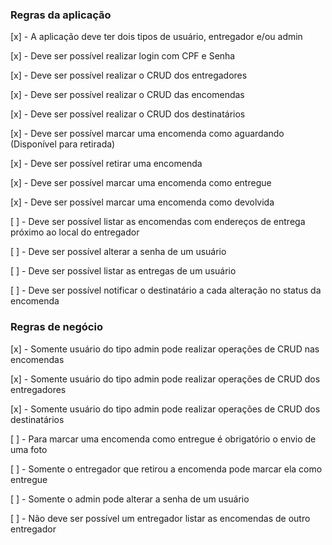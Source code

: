 ### Regras da aplicação

[x] - A aplicação deve ter dois tipos de usuário, entregador e/ou admin

[x] - Deve ser possível realizar login com CPF e Senha

[x] - Deve ser possível realizar o CRUD dos entregadores

[x] - Deve ser possível realizar o CRUD das encomendas

[x] - Deve ser possível realizar o CRUD dos destinatários

[x] - Deve ser possível marcar uma encomenda como aguardando (Disponível para retirada)

[x] - Deve ser possível retirar uma encomenda

[x] - Deve ser possível marcar uma encomenda como entregue

[x] - Deve ser possível marcar uma encomenda como devolvida

[ ] - Deve ser possível listar as encomendas com endereços de entrega próximo ao local do entregador

[ ] - Deve ser possível alterar a senha de um usuário

[ ] - Deve ser possível listar as entregas de um usuário

[ ] - Deve ser possível notificar o destinatário a cada alteração no status da encomenda

### Regras de negócio


[x] - Somente usuário do tipo admin pode realizar operações de CRUD nas encomendas

[x] - Somente usuário do tipo admin pode realizar operações de CRUD dos entregadores

[x] - Somente usuário do tipo admin pode realizar operações de CRUD dos destinatários

[ ] - Para marcar uma encomenda como entregue é obrigatório o envio de uma foto

[ ] - Somente o entregador que retirou a encomenda pode marcar ela como entregue

[ ] - Somente o admin pode alterar a senha de um usuário

[ ] - Não deve ser possível um entregador listar as encomendas de outro entregador